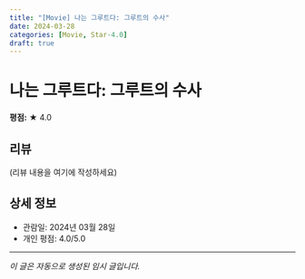 ```yaml
---
title: "[Movie] 나는 그루트다: 그루트의 수사"
date: 2024-03-28
categories: [Movie, Star-4.0]
draft: true
---
```


# 나는 그루트다: 그루트의 수사

**평점:** ★ 4.0

## 리뷰

(리뷰 내용을 여기에 작성하세요)

## 상세 정보

- 관람일: 2024년 03월 28일
- 개인 평점: 4.0/5.0

---

*이 글은 자동으로 생성된 임시 글입니다.*

